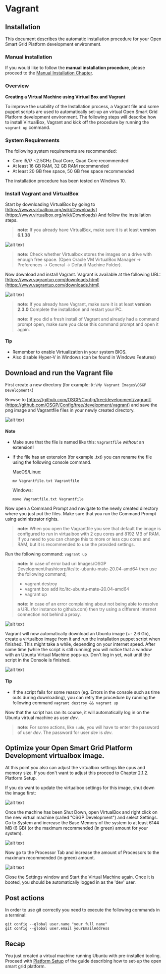 # Vagrant

## Installation

This document describes the automatic installation procedure for your Open Smart Grid Platform development environment.

### Manual installation

If you would like to follow the **manual installation procedure**, please proceed to the [Manual Installation Chapter](manualinstallation.md).

### Overview

**Creating a Virtual Machine using Virtual Box and Vagrant**

To improve the usability of the Installation process, a Vagrant file and some puppet scripts are used to automatically set-up an virtual Open Smart Grid Platform development environment. The following steps will describe how to install VirtualBox, Vagrant and kick off the procedure by running the `vagrant up` command.

### System Requirements

The following system requirements are recommended:

* Core i5/i7 ~2.5GHz Dual Core, Quad Core recommended
* At least 16 GB RAM, 32 GB RAM recommended
* At least 20 GB free space, 50 GB free space recommended

The installation procedure has been tested on Windows 10.

### Install Vagrant and VirtualBox

Start by downloading VirtualBox by going to [https://www.virtualbox.org/wiki/Downloads](https://www.virtualbox.org/wiki/Downloads) And follow the installation steps.

> **note:** If you already have VirtualBox, make sure it is at least **version 6.1.38**

![alt text](../../../.gitbook/assets/01.png)

> **note:** Check whether Virtualbox stores the images on a drive with enough free space. \(Open Oracle VM VirtualBox Manager -&gt; Preferences -&gt; General -&gt; Default Machine Folder\).

Now download and install Vagrant. Vagrant is available at the following URL: [https://www.vagrantup.com/downloads.html](https://www.vagrantup.com/downloads.html)

![alt text](../../../.gitbook/assets/02.png)

> **note:** If you already have Vagrant, make sure it is at least **version 2.3.0** Complete the installation and restart your PC.
>
> **note:** If you did a fresh install of Vagrant and already had a command prompt open, make sure you close this command prompt and open it again.

#### Tip

* Remember to enable Virtualization in your system BIOS.
* Also disable Hyper-V in Windows \(can be found in Windows Features\)

## Download and run the Vagrant file

First create a new directory \(for example: `D:\My Vagrant Images\OSGP Development\`\)

Browse to [https://github.com/OSGP/Config/tree/development/vagrant](https://github.com/OSGP/Config/tree/development/vagrant) and save the png image and Vagrantfile files in your newly created directory.

![alt text](../../../.gitbook/assets/03.png)

#### Note

* Make sure that the file is named like this: `Vagrantfile`  _without_ an extension!
* If the file has an extension \(for example .txt\) you can rename the file using the following console command.

  MacOS/Linux:

  ```text
  mv Vagrantfile.txt Vagrantfile
  ```

  Windows:

  ```text
  move Vagrantfile.txt Vagrantfile
  ```

Now open a Command Prompt and navigate to the newly created directory where you just put the files. Make sure that you run the Command Prompt using administrator rights.

> **note:** When you open the Vagrantfile you see that default the image is configured to run in virtualbox with 2 cpu cores and 8192 MB of RAM. If you need to you can change this to more or less cpu cores and RAM, but it is recommended to use the provided settings.

Run the following command: `vagrant up`

> **note:** In case of error bad uri Images/OSGP Development/hashicorp/itc/itc-ubuntu-mate-20.04-amd64  then use the following command;
>
> * vagrant destroy
> * vagrant box add itc/itc-ubuntu-mate-20.04-amd64
> * vagrant up
>
> **note:** In case of an error complaining about not being able to resolve a URL \(for instance to github.com\) then try using a different internet connection not behind a proxy.

![alt text](../../../.gitbook/assets/04.png)

Vagrant will now automatically download an Ubuntu image \(+- 2.6 Gb\), create a virtualbox image from it and run the installation puppet script when finished. This might take a while, depending on your internet speed. After some time \(while the script is still running\) you will notice that a window with an Ubuntu Virtual Machine pops-up. Don't log in yet, wait until the script in the Console is finished.

![alt text](../../../.gitbook/assets/05.png)

#### Tip

* If the script fails for some reason \(eg. Errors in the console such as time outs during downloading\), you can retry the procedure by running the following command `vagrant destroy && vagrant up`

Now that the script has ran its course, it will automatically log in on the Ubuntu virtual machine as user _dev_.

> **note:** For some actions, like `sudo`, you will have to enter the password of user _dev_. The password for user _dev_ is _dev_.

## Optimize your Open Smart Grid Platform Development virtualbox image.

At this point you also can adjust the virtualbox settings like cpus and memory size. If you don't want to adjust this proceed to Chapter 2.1.2. Platform Setup.

If you do want to update the virtualbox settings for this image, shut down the image first:

![alt text](../../../.gitbook/assets/06.png)

Once the machine has been Shut Down, open VirtualBox and right click on the new virtual machine \(called "OSGP Development"\) and select Settings. Go to System and increase the Base Memory of the system to at least 6144 MB \(6 GB\) \(or the maximum recommended \(in green\) amount for your system\).

![alt text](../../../.gitbook/assets/07.png)

Now go to the Processor Tab and increase the amount of Processors to the maximum recommended \(in green\) amount.

![alt text](../../../.gitbook/assets/08.png)

Close the Settings window and Start the Virtual Machine again. Once it is booted, you should be automatically logged in as the 'dev' user.

## Post actions

In order to use git correctly you need to execute the following commands in a terminal:

```text
git config --global user.name "your full name"
git config --global user.email yourEmailAddress
```

## Recap

You just created a virtual machine running Ubuntu with pre-installed tooling. Proceed with [Platform Setup](../setuposgp.md) of the guide describing how to set-up the open smart grid platform.


